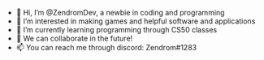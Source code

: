 - 👋 Hi, I’m @ZendromDev, a newbie in coding and programming
- 👀 I’m interested in making games and helpful software and applications
- 🌱 I’m currently learning programming through CS50 classes
- 💞️ We can collaborate in the future!
- 📫 You can reach me through discord: Zendrom#1283

<!---
ZendromDev/ZendromDev is a ✨ special ✨ repository because its `README.md` (this file) appears on your GitHub profile.
You can click the Preview link to take a look at your changes.
--->
